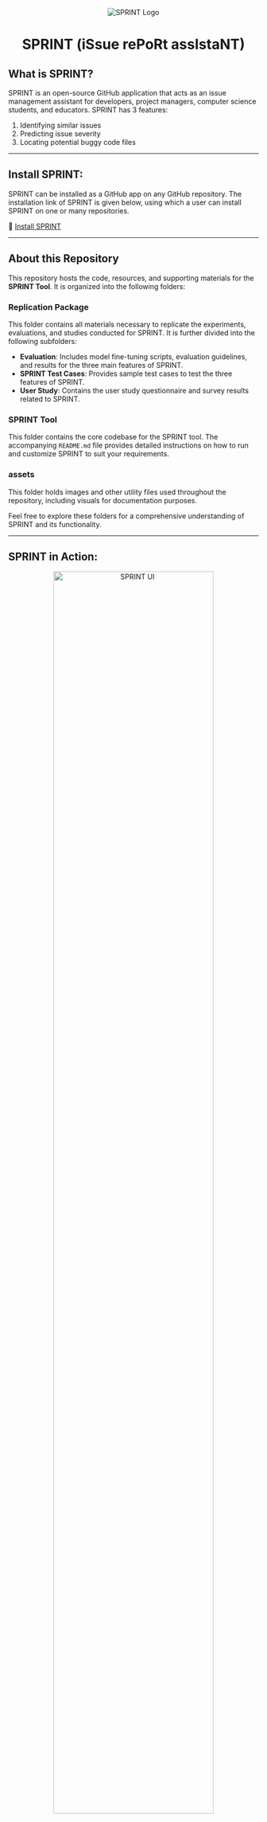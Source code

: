 <p align="center">
  <img src="../assets/logo.PNG" alt="SPRINT Logo" />
</p>

<h1 align="center">SPRINT (iSsue rePoRt assIstaNT)</h1>

## What is SPRINT?

SPRINT is an open-source GitHub application that acts as an issue management assistant for developers, project managers, computer science students, and educators. SPRINT has 3 features:
1. Identifying similar issues  
2. Predicting issue severity  
3. Locating potential buggy code files  

---

## Install SPRINT:

SPRINT can be installed as a GitHub app on any GitHub repository. The installation link of SPRINT is given below, using which a user can install SPRINT on one or many repositories.

:link: [Install SPRINT](https://github.com/apps/sprint-issue-report-assistant)

---

## About this Repository

This repository hosts the code, resources, and supporting materials for the **SPRINT Tool**. It is organized into the following folders:

### Replication Package
This folder contains all materials necessary to replicate the experiments, evaluations, and studies conducted for SPRINT. It is further divided into the following subfolders:
- **Evaluation**: Includes model fine-tuning scripts, evaluation guidelines, and results for the three main features of SPRINT.
- **SPRINT Test Cases**: Provides sample test cases to test the three features of SPRINT.
- **User Study**: Contains the user study questionnaire and survey results related to SPRINT.

### SPRINT Tool
This folder contains the core codebase for the SPRINT tool. The accompanying `README.md` file provides detailed instructions on how to run and customize SPRINT to suit your requirements.

### assets
This folder holds images and other utility files used throughout the repository, including visuals for documentation purposes.

Feel free to explore these folders for a comprehensive understanding of SPRINT and its functionality.

---

## SPRINT in Action:

<p align="center">
  <img src="assets/sprint_usage_scenario.png" alt="SPRINT UI" style="width:80%;" />
</p>

When a new issue is reported, SPRINT fetches that issue and analyzes it. After analysis, SPRINT generates comments and labels for its three features:

1. **Similar Issue Detection**:  
   SPRINT generates a comment containing the list of potential similar issues' (if any) ID, title, and URL. Users can click on that URL to inspect the issues further. If one or more similar issues exist, SPRINT labels the reported issue as "Duplicate".

2. **Severity Prediction**:  
   SPRINT classifies the reported issue into one of five severity levels:
   - **Blocker**: Issue stops all operations; requires immediate resolution.
   - **Critical**: Issue causes major failure; disrupts core functionality.
   - **Major**: Issue affects primary features but has workarounds.
   - **Minor**: Issue impacts secondary features; low operational impact.
   - **Trivial**: Issue has minimal or cosmetic effects only.

   After classifying the severity level, SPRINT creates a label of that severity and attaches it to the reported issue.

3. **Bug Localization**:  
   SPRINT generates a comment containing a list of code files along with their URLs that likely require modification to solve the issues. The code file URLs can take the users to the respective code files for further inspection. 

---

## SPRINT's Architecture:

SPRINT is implemented using Python's Flask framework under the following architecture:  

<p align="center">
  <img src="assets/architecture.png" alt="SPRINT Architecture" />
</p>


1. **Issue Indexer**:  
   - Fetches and stores existing issues in a local database for efficient access and analysis.  
   - Applies page-based indexing to partition issues for efficient fetching.  

2. **GitHub Event Listener**:  
   - Monitors new issues using GitHub Webhooks and fetches them for processing.  
   - Sends the reported issues and code files to other components for further analysis.
   - Formats the output of the feature components and send them back to GitHub.  

3. **Issue Management Component**:  
   - Identifies duplicate issues by analyzing textual similarity.  
   - Classifies reported issues into five severity levels: blocker, critical, major, minor, or trivial.  
   - Predicts potential buggy code files that might require modification to solve the issue.

6. **Other Utilities**:  
   - **Process Pool Executor**: Enables multiprocessing to analyze issues concurrently for faster processing.  
   - **Data Storage**: SPRINT uses a local relational database to store and index issues for efficient fetching and synchronization with GitHub.  
   - **Model Library**: Leverages fine-tuned machine learning models for text analysis and predictions.  


--- 

## How can I contribute to SPRINT?

We are more than happy to receive your contributions (any kind of contributions). If you have an idea of a feature or enhancement, or if you find a bug, please open an issue (or a pull request). If you have questions, feel free to contact us: <a href="https://github.com/adnan23062000">Ahmed Adnan</a> (bsse1131@iit.du.ac.bd),  <a href="https://github.com/antu-saha">Antu Saha</a> (asaha02@wm.edu), and <a href="">Oscar Chaparro</a> (oscarch@wm.edu)

---
  
## How do I customize and run SPRINT on my server?
SPRINT is a tool for bug report duplicate detection, severity prediction and bug localization. A user can run SPRINT and customize it by following the instructions given below. We have also made our .env file public so that users can get an idea of which variable names to use and which values are required in those variables.

**Step 1:** 

Clone the repository 

**Step 2:** 

Download the Models 

You can download our fine-tuned models for the 3 features from here: [models](https://drive.google.com/drive/folders/1IQdWRwUKVGmU-8p4PNbWd4vTxIAuaoNY?usp=sharing). 

After downloading, put them in your preferable location and add the location path (the path of the downloaded folders with feature names; e.g. 'modelDupBr', 'modelPrioritySeverity') in the `.env` file. Add model paths for each of the 3 features in the `.env` file in variables ''DUPLICATE_BR_MODEL_PATH', 'SEVERITY_PREDICTION_MODEL_PATH', 'BUGLOCALIZATION_MODEL_PATH'.

You can also use your own fine-tuned models. You just need to add your model path in the `.env` file.

[n.b. - The bug localization model (Llama-7b-chat-finetune) requires a GPU of the ampere family to load the shards to run, the entire project and the models require about 20gb of space]


**Step 3:**

Install ngrok from (https://ngrok.com/download) [This will create a secure tunnel from a public endpoint (Github repository) to a locally running network service (our project running in localhost)]


**Step 4:** 

Create a new GitHub application. You need to go to the following path:

   `Settings -> Developer's Settings -> New GitHub App`

Make sure in ‘Repository Permissions’ section of the GitHub application, there is Read and Write access to ‘Actions’, ‘Webhooks’ and ‘Issues’. After saving the GitHub application, there will be an option to Generate a private access token (this token will enable permission for SPRINT to fetch and post data to a user’s Github repositories). Generate this token and then copy and paste app id, client id, and github private access token/private key to the `.env` file of the cloned code.



**Step 5:**  

Open the cloned project in IDE and install the required dependencies. You can use our [requirements.txt](https://github.com/sea-lab-wm/sprint_issue_report_assistant_tool/blob/main/SPRINT%20Tool/requirements.txt) file for this. Then, run the following 2 commands in 2 different terminals:  

```bash
ngrok http 5000

python main.py
# or
python -m main
```


**Step 6:**

Go to the repository where you need to run the tool. Go to -

`Settings -> Webhooks -> Add Webhook `

Then copy the forwarding address shown after running the command `ngrok http 5000` or `./ngrok http 5000` (if ngrok.exe is in your SPRINT Tool folder)  into the Payload URL section of Add Webhook. 


Make sure ‘Which events would you like to trigger this webhook?’ section has ‘Issues’, ‘Issue Comments’ and ‘Labels’ checkboxes checked


**Step 7:**

Create issues in that repository and see SPRINT work

---

# SPRINT API Documentation

## Overview
SPRINT provides three features: **Duplicate Issue Detection**, **Severity Prediction**, and **Bug Localization**. Each feature is implemented as a Python function-based API and can be used within your project. Below is a guide on how to interact with these APIs, the expected inputs, outputs, and how to modify or customize their behavior.

---

## 1. Duplicate Issue Detection

### **Function**
`DuplicateDetection(sent1, sent2, issue_id)`

### **Purpose**
Compares a new issue with an existing one to detect duplicates based on textual similarity.

### **Input Parameters**
- `sent1`: *String*. The title or description of the new issue.
- `sent2`: *String*. The title or description of the existing issue to compare against.
- `issue_id`: *Integer*. The ID of the issue being compared.

### **Output**
- **Returns:** *Integer*  
  - `1`: Duplicate.  
  - `0`: Not a duplicate.

### **Customization**
- **Model Path:** Update the `DUPLICATE_BR_MODEL_PATH` environment variable in `.env` to change the pre-trained model.  
- **Model Hyperparameters:** Modify the tokenizer settings (`max_length`, `padding`) or replace the model architecture if needed.  
- **Parallel Processing:** The APIs support multiprocessing for faster execution using a multiprocessing pool. Customize the `chunkify` logic or the number of processes (`processes=4`) to suit your system’s capabilities.

---

## 2. Severity Prediction

### **Function**
`SeverityPrediction(input_text)`

### **Purpose**
Predicts the severity level of a reported issue based on its textual content.

### **Input Parameters**
- `input_text`: *String*. The combined title and description of the issue.

### **Output**
- **Returns:** *String*. One of the following severity levels:
  - `Blocker`, `Critical`, `Major`, `Minor`, `Trivial`.

### **Customization**
- **Model Path:** Update the `SEVERITY_PREDICTION_MODEL_PATH` in `.env`.  
- **Severity Classes:** Adjust the severity classification mapping in `GetSeverityPriorityClass` if custom labels are needed:
  ```python
  severity_classes = {
      0: "Blocker",
      1: "Major",
      2: "Minor",
      3: "Trivial",
      4: "Critical",
  }


## 3. Bug Localization

### **Function**
`BugLocalization(issue_data, repo_full_name, code_files_list)`

### **Purpose**
Predicts the most likely buggy code files that might require modification to fix the issue.

### **Input Parameters**
- `issue_data`: *String*. The combined title and description of the issue.  
- `repo_full_name`: *String*. The repository’s full name (e.g., `org/repo`).  
- `code_files_list`: *List of Strings*. Paths to all code files in the repository.

### **Output**
- **Returns:** *List of Strings*. File paths for the top 5–6 predicted buggy files.

### **Customization**
- **Model Path:** Update the `BUGLOCALIZATION_MODEL_PATH` in `.env`.  
- **Prompt:** Modify the `prompt` string in the function to adjust the question or context provided to the model.  
- **Quantization Settings:** Fine-tune the `BitsAndBytesConfig` if you need to optimize model performance for specific hardware.

---

### **General Notes**

#### **Environment Configuration**
All three features rely on pre-trained models and their paths are defined in `.env`. SPRINT's three features can support many transformer-based models and LLMs. Update the following environment variables to add your customized model paths:
- `DUPLICATE_BR_MODEL_PATH`  
- `SEVERITY_PREDICTION_MODEL_PATH`  
- `BUGLOCALIZATION_MODEL_PATH`

#### **Model Replacement**
To use custom models:
1. Fine-tune your models for tasks like classification or text similarity.
2. Save the models to a local directory.
3. Update the corresponding model paths in the `.env` file.

---

# Extending SPRINT with New Features

## Overview
SPRINT is designed to be modular and extensible, allowing developers to easily add new features. This guide provides a brief overview of how to create a new feature as a functional API and integrate it into SPRINT.

---

## Steps to Add a New Feature

### 1. **Define the Feature**
Identify the new functionality you want to add. Clearly define:
- **Purpose**: What problem does the feature solve?
- **Inputs**: What data does it require?
- **Outputs**: What will the feature return or produce?

### 2. **Create the Feature Functional API**

1. **Set Up the Model/Logic**
   - If the feature requires a machine learning model, train or fine-tune a model specific to the task.
   - Save the model and its tokenizer in a local directory.
   - Define the model's path in the `.env` file for easy configuration.

2. **Implement the API**
   Write a Python function that encapsulates the feature's logic. Use SPRINT's existing APIs as templates. Ensure:
   - The function accepts clear input parameters.
   - The function processes the inputs and produces outputs efficiently.
   - Proper error handling is included.

3. **Integrate the New Feature into SPRINT**  
   Update the Process Logic  

   Modify the `processIssueEvents.py` file to include calls to the new feature API. All the GitHub issues after fetching can be used from this code file according to the requirements.
   Example:  

   ```python
   # Call the new feature
   new_feature_result = NewFeature(input_issue_data)
   create_comment(repo_full_name, issue_number, new_feature_result)

4. **Add Configuration**

   Add environment variables for the new feature in the .env file (e.g., model paths, hyperparameters).

5.   **Update Outputs**

   Decide how the results from the new feature will be presented. For example:
   - Add comments to GitHub issues.
   - Attach labels based on the feature's output.

---